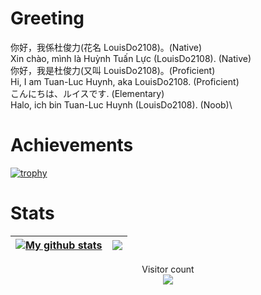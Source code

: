 # Greeting
你好，我係杜俊力(花名 LouisDo2108)。(Native)\
Xin chào, mình là Huỳnh Tuấn Lực (LouisDo2108). (Native) \
你好，我是杜俊力(又叫 LouisDo2108)。(Proficient)\
Hi, I am Tuan-Luc Huynh, aka LouisDo2108. (Proficient)\
こんにちは、ルイスです. (Elementary)\
Halo, ich bin Tuan-Luc Huynh (LouisDo2108). (Noob)\

# Achievements
[![trophy](https://github-profile-trophy.vercel.app/?username=LouisDo2108&theme=radical)](https://github.com/LouisDo2108/github-profile-trophy)

# Stats
| <a href="https://github.com/anuraghazra/github-readme-stats"><img align="center" src="https://github-readme-stats.vercel.app/api?username=LouisDo2108&show_icons=true&include_all_commits=true&theme=radical&hide_border=true" alt="My github stats" /></a> | <a href="https://github.com/anuraghazra/github-readme-stats"><img align="center" src="https://github-readme-stats.vercel.app/api/top-langs/?username=LouisDo2108&layout=compact&theme=radical&hide_border=true" /></a> |
| ------------- | ------------- |

<p align="center"> 
  Visitor count<br>
  <img src="https://profile-counter.glitch.me/LouisDo2108/count.svg" />
</p>
